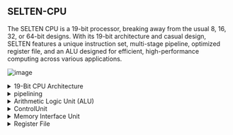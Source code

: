
## SELTEN-CPU




  The SELTEN CPU is a 19-bit processor, breaking away from the usual 8, 16, 32, or 64-bit designs. With its 19-bit architecture and casual design, SELTEN features a unique instruction set, multi-stage pipeline, optimized register file, and an ALU designed for efficient, high-performance computing across various applications.

![image](https://github.com/user-attachments/assets/ac01ae2b-3c7e-448e-b2c5-1e59e884d303)



<details>
  <summary>19-Bit CPU Architecture</summary>

  A 19-bit CPU architecture is an unconventional design that deviates from more standard bit-widths such as 8, 16, 32, or 64 bits, typically seen in most modern processors. This custom architecture addresses specific computational needs or experiments with unique instruction sets, memory management, or data processing capabilities.


<img width="748" alt="image" src="https://github.com/user-attachments/assets/cd10b2b6-d457-411e-a188-e44bc4ca1287">


### ISA


| Opcode (4 bits)  | rs1 (4 bits) | rs2 (4 bits) | rd (4 bits) | Immediate (7 bits) | Function Code (4 bits) |
|------------------|--------------|--------------|-------------|--------------------|------------------------|



  ## Key Components and Design Considerations
  
  ### 1. Word Size and Data Width
  - The 19-bit architecture processes data and instructions in 19-bit chunks. This unique word size affects everything from memory addressing to arithmetic operations.
  - Data registers, memory addresses, and buses are all 19 bits wide, allowing for representing numbers up to 2^19 - 1 (524,287 in decimal).
  
  ### 2. Instruction Set Architecture (ISA)
  - The ISA defines the set of instructions the CPU can execute. For a 19-bit CPU, the instructions would likely be 19 bits in length, enabling the encoding of various operations.
  - The instruction set may include standard operations such as arithmetic (ADD, SUB, MUL, DIV), logical operations (AND, OR, XOR), control flow (JUMP, BRANCH), and memory access (LOAD, STORE).
  - Custom instructions might be designed for specific tasks, such as Fast Fourier Transform (FFT) operations, encryption/decryption algorithms, or specialized bitwise manipulations.
  
  ### 3. Registers
  - The CPU features General-Purpose Registers (GPRs) that are 19 bits wide, allowing the storage of intermediate values during computation.
  - Depending on the design, there could be a varying number of registers (e.g., 8, 16, or more), each capable of holding 19-bit values.
  - Specialized registers such as a Program Counter (PC), Stack Pointer (SP), and Status Registers are designed to operate on 19-bit data.
  
  ### 4. Memory Addressing
  - With a 19-bit address bus, the CPU can directly address up to 524,288 memory locations. If each memory location is a byte (8 bits), this amounts to 512 KB of addressable memory.
  - If memory needs to exceed this, techniques such as bank switching or segmented memory addressing would be required.
  
  ### 5. Arithmetic Logic Unit (ALU)
  - The ALU is designed to perform arithmetic and logical operations on 19-bit data. Operations like addition, subtraction, multiplication, division, increment, and decrement are all performed on 19-bit operands.
  - The ALU also sets condition flags (such as zero, carry, or overflow) based on the results of operations.
  
  ### 6. Pipeline and Execution Stages
  - The CPU might incorporate a pipeline architecture to improve instruction throughput. Common pipeline stages could include Fetch, Decode, Execute, Memory Access, and Write Back.
  - Given the custom nature of the 19-bit architecture, the pipeline stages are carefully designed to handle 19-bit instructions and data efficiently.
  
  ### 7. Custom Features
  - The 19-bit architecture allows for flexibility in the design of custom instructions tailored to specific applications, such as digital signal processing (DSP), cryptography, or scientific computing.
  - This architecture might also be optimized for specific types of workloads that benefit from a 19-bit data width, such as those involving narrow bit-width calculations or specialized algorithms.
  
  ### 8. Memory Interface
  - The CPU interfaces with memory modules that can handle 19-bit data paths. This may involve custom memory designs or interfaces to handle non-standard word sizes.
  - Memory access instructions account for the unique word size, ensuring data is correctly aligned and accessed.
  
  ### 9. Control Unit
  - The control unit orchestrates the operations of the CPU, interpreting the 19-bit instructions and generating the necessary control signals to manage data flow, ALU operations, and memory access.
  
  ## Applications and Use Cases
  - A 19-bit CPU could be used in specialized embedded systems where the unique word size offers advantages in terms of power efficiency, speed, or simplicity.
  - It might also be employed in educational or experimental settings, where the goal is to explore novel CPU designs or develop custom processing units for niche applications.
  
  ## Challenges and Considerations
  - **Compatibility**: A 19-bit architecture is not compatible with standard software and tools, requiring custom development environments, compilers, and software.
  - **Design Complexity**: Designing a custom CPU with a non-standard word size involves significant challenges, particularly in ensuring efficient instruction encoding, memory management, and interfacing with other hardware components.
  - **Optimization**: The architecture needs careful optimization to balance performance, power consumption, and chip area, especially if used in embedded or specialized applications.
  
  In summary, a 19-bit CPU architecture represents a highly specialized and unconventional design choice, typically driven by specific computational needs or experimental purposes. It provides a unique opportunity to explore custom data processing, instruction sets, and hardware design challenges.

</details>


<details>
  <summary>pipelining</summary>
  
   ## Pipeline in CPU Architecture

A pipeline in CPU architecture is a technique used to increase instruction throughput by dividing the instruction execution process into multiple stages. Each stage of the pipeline handles a different part of the instruction cycle (fetch, decode, execute, etc.), allowing multiple instructions to be processed simultaneously. This parallel processing improves overall CPU efficiency and performance.

## Pipeline Stages in Selten

In this CPU design, we are using a **5-stage pipeline**. The five stages are:

1. **Instruction Fetch (IF)**
2. **Instruction Decode (ID)**
3. **Execution (EX)**
4. **Memory Access (MEM)**
5. **Write-Back (WB)**


The 5-stage pipeline is a standard design in CPU architectures because it allows for efficient processing of instructions while maintaining a balanced workload across the different functional units of the CPU. Each stage focuses on a specific part of the instruction cycle, helping to minimize idle time and maximize the use of CPU resources.

## Components and Their Corresponding Pipeline Stages

- **Register File**:
  - **Pipeline Stage: Instruction Decode (ID)**
  - **Role:** The register file is accessed during the ID stage to read the operands (register data) required for the instruction. These operands are then passed to the Execution stage.

- **ALU (Arithmetic Logic Unit)**:
  - **Pipeline Stage: Execution (EX)**
  - **Role:** The ALU performs arithmetic or logical operations on the operands provided by the Register File. The result of the ALU operation is then passed to the Memory Access stage or directly to the Write-Back stage if no memory operation is required.

- **Memory Interface**:
  - **Pipeline Stage: Memory Access (MEM)**
  - **Role:** The Memory Interface handles data memory operations. If the instruction requires reading from or writing to memory, this stage accesses the memory and either retrieves the data or stores the data based on the ALU's result.

- **Control Unit**:
  - **Pipeline Stage: Instruction Decode (ID)**
  - **Role:** The Control Unit generates control signals that dictate the operation of the ALU, memory, and other parts of the CPU. These signals determine the flow of data through the pipeline and ensure that each stage performs the correct operation.

This 5-stage pipeline structure effectively breaks down the instruction execution into manageable parts, allowing the CPU to work on multiple instructions simultaneously and thereby improving overall performance.


  

</details>


<details>
  <summary>Arithmetic Logic Unit (ALU)</summary>
  
 Arithmetic Logic Unit (ALU)

 <img width="445" alt="image" src="https://github.com/user-attachments/assets/b5352cb0-91f7-4264-94d5-414fc6db095a">


An Arithmetic Logic Unit (ALU) is a critical component of a CPU that performs arithmetic and logical operations on binary data. It takes input operands, processes them based on control signals, and produces a result.



The ALU in the provided Verilog code has the following features:

## Inputs:
- Two 19-bit operands.
- A 4-bit control signal to select the operation.

  | Opcode: 0001 | rs1: 0010 | rs2: 0011 | rd: 0100 | Immediate: 0000000 | Function Code: 0000 |


## Outputs:
- A 19-bit result that holds the outcome of the operation.
- A 1-bit flag that indicates whether the result is zero.

<img width="755" alt="image" src="https://github.com/user-attachments/assets/ea7129a9-b769-4b4d-8882-f0e12416a7b0">


ADD, SUB, MUL, DIV, INC, DEC, AND, OR, XOR, NOT, Zero Flag Test


## Operations:
- Various arithmetic and logical operations, including addition, subtraction, multiplication, division, increment, decrement, AND, OR, XOR, and NOT, are defined using a case statement based on the control signal.

## Zero Flag:
- The code includes logic to set a flag based on whether the result is zero, which can be useful for conditional branching in programs.

The ALU is an essential component that enables the CPU to perform arithmetic and logical operations on data, which are fundamental to executing instructions and performing computations.

  

</details>



<details>
  <summary>ControlUnit</summary>

 CPU (Central Processing Unit), the Control Unit (CU) is a critical component responsible for directing the operations of the processor. It acts as the brain of the CPU, managing the execution of instructions and coordinating the activities of other components like the Arithmetic Logic Unit (ALU), registers, and memory.

<img width="743" alt="ControlUnit_Schematic" src="https://github.com/user-attachments/assets/4210fbd8-a5b3-4d4a-8234-cbefe5ec5989">




A clock signal (`clk`) is toggled every 5 nanoseconds to simulate the behavior of a system clock.

## Input Initialization:
All inputs to the `Datapath_Unit` are initialized to zero. This means no control signals are active at the beginning of the simulation.

Control Signals and ALU Operation Code

Control Signals:
These are signals that control the various operations within the CPU, such as memory access, ALU operations, and register operations. Examples include `jump`, `beq`, `bne`, `call`, `ret`, etc.

## ALU Operation Code (`alu_op`):

Simple PC Increment:
The testbench first waits for 10 nanoseconds and checks if the program counter (`pc_current`) increments normally.

Call:
The `call` signal is activated for 10 nanoseconds to simulate jumping to a subroutine, then deactivated to see how the PC is updated.

Return:
The `ret` signal is activated to simulate returning from a subroutine.

Jump:
The `jump` signal is activated to test an unconditional jump.

Branch if Equal (BEQ):
The `beq` signal is activated to simulate a branch if equal condition.

Branch if Not Equal (BNE):
The `bne` signal is activated to simulate a branch if not equal condition.

<img width="740" alt="ControlUnit_tb" src="https://github.com/user-attachments/assets/5efee1e1-f980-46c1-8a63-0d1a69566b89">


</details>

<details>
  <summary>Memory Interface Unit</summary>

The **Memory Interface Unit (MIU)** is essential in handling **Store (ST)** and **Load (LD)** operations in a processor. It ensures that data is accurately and efficiently transferred between the CPU and memory during these operations. For a **Load (LD)** operation, the MIU retrieves data from a specified memory address and delivers it to the CPU. In a **Store (ST)** operation, the MIU takes data from the CPU and writes it to a specified memory address. The MIU manages the address translation, data transfer, and timing to ensure that these memory operations are performed correctly and without conflicts.


<img width="659" alt="MemoryInterface_Schematic" src="https://github.com/user-attachments/assets/0c77e6d5-92fb-46fd-bd53-1a96e0addbbb">

# Memory Module Description

## Inputs:
- **clk**: Clock signal.
- **mem_read**: Control signal to read from memory.
- **mem_write**: Control signal to write to memory.
- **address**: The 19-bit address where data is either read from or written to.
- **write_data**: The 19-bit data to be written to memory.

## Outputs:
- **read_data**: The 19-bit data read from the memory.

Test Case 1: Write 19'h1A2B to memory address 2.

Test Case 2: Read from memory address 2 and check if the data is 19'h1A2B.

Test Case 3: Write 19'h3F4E to memory address 3.

Test Case 4: Read from memory address 3 and check if the data is 19'h3F4E.

Test Case 5: Read from an unwritten memory address (4), and display the result (could show x or unknown values since it hasn't been written to).

<img width="743" alt="MemoryInterface_tb" src="https://github.com/user-attachments/assets/2d7100ea-267e-4208-b4d7-bb87217f510b">




## Memory Array:
We define a memory array `memory_array` with 16 locations, each 19 bits wide (you can adjust the size if needed).

## Memory Operations:
On the positive edge of the clock, the module checks if `mem_write` is asserted. If so, the data in `write_data` is stored at the memory location defined by the lower 4 bits of `address` (so a 4-bit address range is used). If `mem_read` is asserted, the data from the memory location defined by `address` is loaded into `read_data`.



</details>






<details>
  <summary>Register File</summary>



  ## Register File

  <img width="726" alt="RegisterFile_Schematic" src="https://github.com/user-attachments/assets/8dcbb5a7-bdfe-4a22-a362-eb0b49c1b39f">


The `RegisterFile module represents a 19-bit register file with the following features:

- **Inputs:**
  - **clk:** The clock signal that synchronizes operations.
  - **rst:** The reset signal that resets the register values.
  - **read_addr1, read_addr2:** 5-bit addresses for reading data from two registers.
  - **write_addr:** A 5-bit address to specify which register to write to.
  - **write_data:** The 19-bit data to be written to the register specified by `write_addr`.
  - **write_enable:** A control signal that allows writing data to a register when set to high (`1`).

- **Outputs:**
  - **read_data1, read_data2:** 19-bit outputs that provide the data stored at the registers specified by `read_addr1` and `read_addr2`.
 

  <img width="742" alt="RegisterFile_tb" src="https://github.com/user-attachments/assets/bae8cc42-3c7f-453e-8ac0-ae4802315f0e">


- **Internal Logic:**
  - The register file contains 32 registers, each 19 bits wide, stored in an array called `regfile`.
  - **Read Operations:** The values stored in the registers at addresses `read_addr1` and `read_addr2` are continuously assigned to the outputs `read_data1` and `read_data2`.
  - **Write Operations:** When the `write_enable` signal is high and the clock signal rises, the data in `write_data` is written to the register at the `write_addr` address. If the `rst` signal is high, the register specified by `write_addr` is reset to `0`.



 
